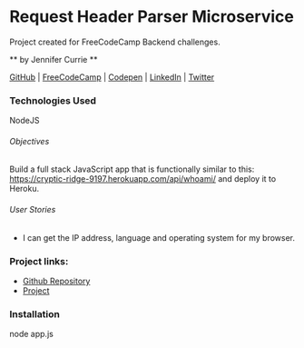 # Request Header Parser Microservice

Project created for FreeCodeCamp Backend challenges.

** by Jennifer Currie **

[GitHub](https://github.com/Renestl) | [FreeCodeCamp](https://www.freecodecamp.com/renestl) | [Codepen](http://codepen.io/renestl/pen/ORdNKZ) | [LinkedIn](https://www.linkedin.com/in/jennifer-currie-mba-rhia-5a89755) | [Twitter](@robinskrizan)

### Technologies Used

NodeJS

###### Objectives
Build a full stack JavaScript app that is functionally similar to this: https://cryptic-ridge-9197.herokuapp.com/api/whoami/ and deploy it to Heroku.

###### User Stories
* I can get the IP address, language and operating system for my browser.

### Project links:
* [Github Repository](https://github.com/Renestl/request-header-parser.git)
* [Project](https://thawing-plateau-57695.herokuapp.com/)

### Installation

node app.js